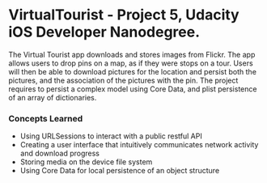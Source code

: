 # VirtualTourist - Project 5, Udacity iOS Developer Nanodegree.
The Virtual Tourist app downloads and stores images from Flickr. The app allows users to drop pins on a map, as if they were stops on a tour. 
Users will then be able to download pictures for the location and persist both the pictures, and the association of the pictures with the pin.
The project requires to persist a complex model using Core Data, and plist persistence of an array of dictionaries.

### Concepts Learned
- Using URLSessions to interact with a public restful API
- Creating a user interface that intuitively communicates network activity and download progress
- Storing media on the device file system
- Using Core Data for local persistence of an object structure
